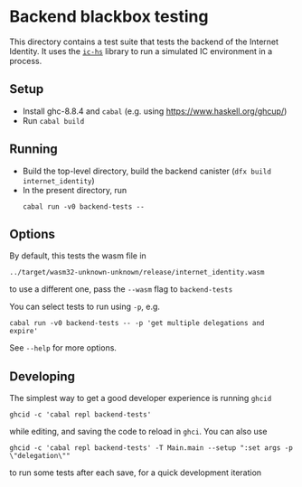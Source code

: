 Backend blackbox testing
========================

This directory contains a test suite that tests the backend of the Internet
Identity. It uses the [`ic-hs`](https://github.com/dfinity/ic-hs) library to
run a simulated IC environment in a process.

Setup
-----

 * Install ghc-8.8.4 and `cabal` (e.g. using https://www.haskell.org/ghcup/)
 * Run `cabal build`

Running
-------

 * Build the top-level directory, build the backend canister (`dfx build internet_identity`)
 * In the present directory, run
   ```
   cabal run -v0 backend-tests --
   ```

Options
-------

By default, this tests the wasm file in

    ../target/wasm32-unknown-unknown/release/internet_identity.wasm

to use a different one, pass the `--wasm` flag to `backend-tests`

You can select tests to run using `-p`, e.g.

    cabal run -v0 backend-tests -- -p 'get multiple delegations and expire'

See `--help` for more options.

Developing
----------

The simplest way to get a good developer experience is running `ghcid`

    ghcid -c 'cabal repl backend-tests'

while editing, and saving the code to reload in `ghci`. You can also use

    ghcid -c 'cabal repl backend-tests' -T Main.main --setup ":set args -p \"delegation\""

to run some tests after each save, for a quick development iteration
